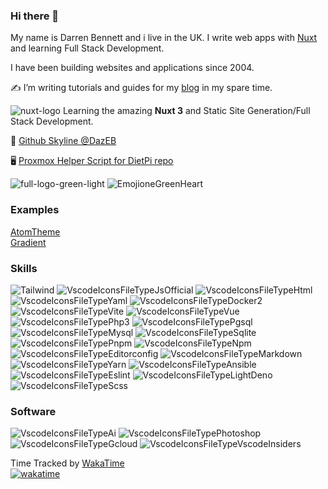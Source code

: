 ### Hi there 👋

My name is Darren Bennett and i live in the UK. I write web apps with [Nuxt](https://nuxt.com) and learning Full Stack Development.

I have been building websites and applications since 2004.

✍️ I’m writing tutorials and guides for my [blog](https://dazeb.uk) in my spare time.

![nuxt-logo](https://github.com/dazeb/dazeb/assets/67932890/998a7878-e74c-45e6-8296-400e2d60e25d) Learning the amazing **Nuxt 3** and Static Site Generation/Full Stack Development.

🔭 [Github Skyline @DazEB](https://skyline.github.com/dazeb/2021)

🖥 [Proxmox Helper Script for DietPi repo](https://github.com/dazeb/proxmox-dietpi-installer)

 ![full-logo-green-light](https://github.com/dazeb/dazeb/assets/67932890/cf5f8acf-772a-4be1-af00-be5e4f189756)
   ![EmojioneGreenHeart](https://github.com/dazeb/dazeb/assets/67932890/a06670cb-3a05-463b-9e81-e8b684bcf63b)
### Examples  
[AtomTheme](https://github.com/dazeb/AtomTheme)  
[Gradient](https://github.com/dazeb/Nuxt3-Gradient-Template)

### Skills
![Tailwind](https://github.com/dazeb/dazeb/assets/67932890/d1e31769-c180-493c-a869-7a177b8bb086)
![VscodeIconsFileTypeJsOfficial](https://github.com/dazeb/dazeb/assets/67932890/ed467c75-189a-4b16-9c0f-15345168861f)
![VscodeIconsFileTypeHtml](https://github.com/dazeb/dazeb/assets/67932890/cc4ffd39-c85b-4b3b-a6f8-24fa40ceceaa)
![VscodeIconsFileTypeYaml](https://github.com/dazeb/dazeb/assets/67932890/0bbc1761-27a0-42fd-8775-c831b9c171ed)
![VscodeIconsFileTypeDocker2](https://github.com/dazeb/dazeb/assets/67932890/6f200b59-5e51-4564-9abe-7cc58c358e61)
![VscodeIconsFileTypeVite](https://github.com/dazeb/dazeb/assets/67932890/d082770b-f082-4928-8386-b0dd94399a1b)
![VscodeIconsFileTypeVue](https://github.com/dazeb/dazeb/assets/67932890/d982d2eb-ad35-4d57-ac5a-083e31009500)
![VscodeIconsFileTypePhp3](https://github.com/dazeb/dazeb/assets/67932890/202089d3-fb34-4c30-bce1-69cb7773accb)
![VscodeIconsFileTypePgsql](https://github.com/dazeb/dazeb/assets/67932890/86b798b8-d709-400d-9744-fba7ceadc1a7)
![VscodeIconsFileTypeMysql](https://github.com/dazeb/dazeb/assets/67932890/87a56305-a752-4307-8198-df6db50cc0ee)
![VscodeIconsFileTypeSqlite](https://github.com/dazeb/dazeb/assets/67932890/9b39950c-9ae9-49fb-8187-89d1379df99d)
![VscodeIconsFileTypePnpm](https://github.com/dazeb/dazeb/assets/67932890/cc6c5986-70ce-454c-a218-b1cb9ce47e44)
![VscodeIconsFileTypeNpm](https://github.com/dazeb/dazeb/assets/67932890/0f741910-cff4-4a4a-9ca4-e6a95e52020b)
![VscodeIconsFileTypeEditorconfig](https://github.com/dazeb/dazeb/assets/67932890/e38bcf01-e9bf-49c9-881b-d4dc3c1ec9c2)
![VscodeIconsFileTypeMarkdown](https://github.com/dazeb/dazeb/assets/67932890/a348955b-06bc-49f5-8694-a70d626db07c)
![VscodeIconsFileTypeYarn](https://github.com/dazeb/dazeb/assets/67932890/c7416a6f-20f5-42aa-b74e-4f54017b05b8)
![VscodeIconsFileTypeAnsible](https://github.com/dazeb/dazeb/assets/67932890/09f119d0-c713-4305-8387-8b6ec654bcef)
![VscodeIconsFileTypeEslint](https://github.com/dazeb/dazeb/assets/67932890/58e73702-1ca9-4531-87e0-374b030bec79)
![VscodeIconsFileTypeLightDeno](https://github.com/dazeb/dazeb/assets/67932890/3c7a6d86-cbcb-4d0c-b523-d0c4aebe67ae)
![VscodeIconsFileTypeScss](https://github.com/dazeb/dazeb/assets/67932890/f9d012d5-48f0-4686-acb4-af9739b799f9)

### Software
![VscodeIconsFileTypeAi](https://github.com/dazeb/dazeb/assets/67932890/77cd2b09-8898-4055-a212-e3a57adc9fc8)
![VscodeIconsFileTypePhotoshop](https://github.com/dazeb/dazeb/assets/67932890/560796b7-a437-4095-a478-a58d8613c467)
![VscodeIconsFileTypeGcloud](https://github.com/dazeb/dazeb/assets/67932890/0f2c4be0-381f-4e81-98cf-2a03c894dcf4)
![VscodeIconsFileTypeVscodeInsiders](https://github.com/dazeb/dazeb/assets/67932890/4d063579-5350-47a8-8096-24cad349925c)


Time Tracked by [WakaTime](https://wakatime.com)<br />
[![wakatime](https://wakatime.com/badge/user/d4c53113-78cf-4ffe-86a4-4c446018035f.svg)](https://wakatime.com/@d4c53113-78cf-4ffe-86a4-4c446018035f)


